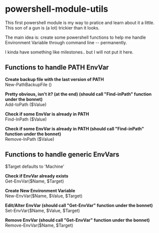 # powershell-module-utils

This first powershell module is my way to pratice and learn about it a little. This son of a gun is (a lot) trickier than it looks.

The main idea is: create some powershell functions to help me handle Environment Variable through command line -- permanently.

I kinda have something like milestones.. but I will not put it here.


## Functions to handle PATH EnvVar

**Create backup file with the last version of PATH**  
New-PathBackupFile ()

**Pretty obvious, isn't it? (at the end) (should call "Find-inPath" function under the bonnet)**  
Add-toPath ($Value)

**Check if some EnvVar is already in PATH**  
Find-InPath ($Value)

**Check if some EnvVar is already in PATH (should call "Find-inPath" function under the bonnet)**  
Remove-InPath ($Value)


## Functions to handle generic EnvVars

$Target defaults to 'Machine'

**Check if EnvVar already exists**  
Get-EnvVar($Name, $Target)

**Create New Environment Variable**  
New-EnvVar($Name, $Value, $Target)

**Edit/Alter EnvVar (should call "Get-EnvVar" function under the bonnet)**  
Set-EnvVar($Name, $Value, $Target)

**Remove EnvVar (should call "Get-EnvVar" function under the bonnet)**  
Remove-EnvVar($Name, $Target)